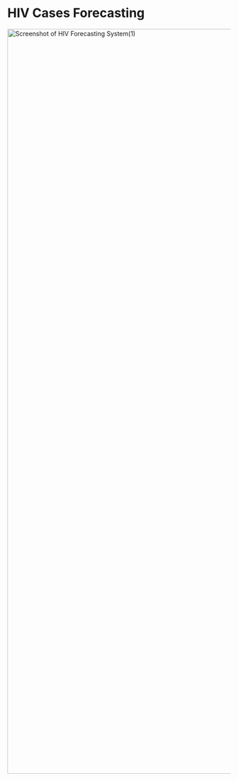 # HIV Cases Forecasting

<img width="1680" alt="Screenshot of HIV Forecasting System(1)" src="https://user-images.githubusercontent.com/106197019/178145173-8c401057-850c-4bde-897b-e567542c3d65.png">
